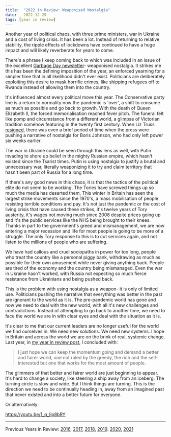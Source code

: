 ```yaml
---
title:  "2022 in Review: Weaponised Nostalgia"
date:   2022-12-29
tags: [year in review]
---
```


Another year of political chaos, with three prime ministers, war in Ukraine and a cost of living crisis. It has been a lot.  Instead of returning to relative stability, the ripple effects of lockdowns have continued to have a huge impact and will likely reverberate for years to come. 

There's a phrase I keep coming back to which was included in an issue of the excellent [Garbage Day newsletter](https://www.garbageday.email/)- weaponised nostalgia. It strikes me this has been the defining imposition of the year, an enforced yearning for a simpler time that in all likelihood didn't ever exist. Politicians are deliberately exploiting this desire to mask horrific crimes, like shipping refugees off to Rwanda instead of allowing them into the country. 

It's influenced almost every political move this year. The Conservative party line is a return to normality now the pandemic is 'over', a shift to consume as much as possible and go back to growth. With the death of Queen Elizabeth II, the forced memorialisation reached fever pitch. The funeral felt like pomp and circumstance from a different world, a glimpse of Victorian tradition somehow featuring in the twenty first century. When Liz Truss [resigned](/resignation-a-coupling/), there was even a brief period of time when the press were pushing a narrative of nostalgia for Boris Johnson, who had only left power six weeks earlier. 

The war in Ukraine could be seen through this lens as well, with Putin invading to shore up belief in the mighty Russian empire, which hasn't existed since the Tsarist times. Putin is using nostalgia to justify a brutal and unnecessary war, literally weaponizing it to try and claim territory that hasn't been part of Russia for a long time. 

If there's any good news in this chaos, it is that the tactics of the political elite do not seem to be working. The Tories have screwed things up so much the media has deserted them, This winter in Britain has seen the largest strike movements since the 1970's, a mass mobilisation of people resisting terrible conditions and pay. It's not just the pandemic or the cost of living crisis that have caused these strikes, it's twelve years of Tory austerity, it's wages not moving much since 2008 despite prices going up and it's the public services like the NHS being brought to their knees. Thanks in part to the government's greed and mismanagement, we are now entering a major recession and life for most people is going to be more of a struggle. The only Tory response to this is to cut services again, and not listen to the millions of people who are suffering. 

We have had callous and cruel sociopaths in power for too long, people who treat the country like a personal  piggy bank, withdrawing as much as possible for their own amusement while never giving anything back. People are tired of the economy and the country being mismanaged. Even the war in Ukraine hasn't worked, with Russia not expecting so much fierce resistance from Ukrainians and being pushed back. 

This is the problem with using nostalgia as a weapon- it is only of limited use. Politicians pushing the narrative that everything was better in the past are ignorant to the world as it is. The pre-pandemic world has gone and now we need to deal with the new world, with all it's new challenges and contradictions. Instead of attempting to go back to another time, we need to face the world we are in with clear eyes and deal with the situation as it is. 

It's clear to me that our current leaders are no longer useful for the world we find ourselves in. We need new solutions. We need new systems. I hope in Britain and across the world we are on the brink of real, systemic change. Last year, in [my year in review post](https://www.davidralphlewis.co.uk/2021-in-review/), I concluded with: 

> I just hope we can keep the momentum going and demand a better and fairer world, one not ruled by the greedy, the rich and the self-interested but one that works for the most amount of people. 

The glimmers of that better and fairer world are just beginning to appear.  It's hard to change a society, like steering a ship away from an iceberg. The turning circle is slow and wide. But I think things are turning.  This is the direction we need to be continually heading in, away from an imagined past that never existed and into a better future for everyone. 

Or alternatively: 

https://youtu.be/1_q_Iip8bRY

---
Previous Years in Review: [2016](https://www.davidralphlewis.co.uk/2016-the-year-the-internet-took-over/), [2017](https://www.davidralphlewis.co.uk/2017-review-laughing-naked-emperor/), [2018](https://www.davidralphlewis.co.uk/2018-in-review-a-poem/), [2019](https://www.davidralphlewis.co.uk/2018-in-review-a-poem/). [2020](https://www.davidralphlewis.co.uk/so-long-2020/), [2021](https://www.davidralphlewis.co.uk/2021-in-review/)
 